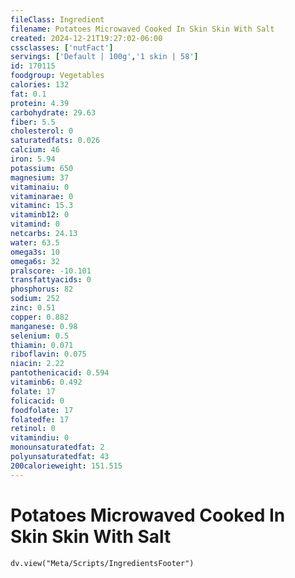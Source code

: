 ```yaml
---
fileClass: Ingredient
filename: Potatoes Microwaved Cooked In Skin Skin With Salt
created: 2024-12-21T19:27:02-06:00
cssclasses: ['nutFact']
servings: ['Default | 100g','1 skin | 58']
id: 170115
foodgroup: Vegetables
calories: 132
fat: 0.1
protein: 4.39
carbohydrate: 29.63
fiber: 5.5
cholesterol: 0
saturatedfats: 0.026
calcium: 46
iron: 5.94
potassium: 650
magnesium: 37
vitaminaiu: 0
vitaminarae: 0
vitaminc: 15.3
vitaminb12: 0
vitamind: 0
netcarbs: 24.13
water: 63.5
omega3s: 10
omega6s: 32
pralscore: -10.101
transfattyacids: 0
phosphorus: 82
sodium: 252
zinc: 0.51
copper: 0.882
manganese: 0.98
selenium: 0.5
thiamin: 0.071
riboflavin: 0.075
niacin: 2.22
pantothenicacid: 0.594
vitaminb6: 0.492
folate: 17
folicacid: 0
foodfolate: 17
folatedfe: 17
retinol: 0
vitamindiu: 0
monounsaturatedfat: 2
polyunsaturatedfat: 43
200calorieweight: 151.515
---
```


# Potatoes Microwaved Cooked In Skin Skin With Salt

```dataviewjs
dv.view("Meta/Scripts/IngredientsFooter")
```